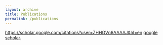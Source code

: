 ```yaml
---
layout: archive
title: Publications
permalink: /publications
---
```


https://scholar.google.com/citations?user=ZHHGVn8AAAAJ&hl=en
[google scholar](https://scholar.google.com/citations?user=ZHHGVn8AAAAJ&hl=en).
